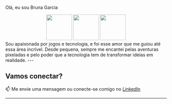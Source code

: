Olá, eu sou Bruna Garcia
<div align="center"> <img src="https://media.giphy.com/media/3o7TKtnuHOHHUjR38Y/giphy.gif" width="80" /> <img src="https://media.giphy.com/media/l0MYt5jPR6QX5pnqM/giphy.gif" width="80" /> <img src="https://media.giphy.com/media/xT5LMQqP7GUlhZhu3u/giphy.gif" width="80" /> </div>
Sou apaixonada por jogos e tecnologia, e foi esse amor que me guiou até essa área incrível. Desde pequena, sempre me encantei pelas aventuras pixeladas e pelo poder que a tecnologia tem de transformar ideias em realidade.
---

## Vamos conectar?  

📫 Me envie uma mensagem ou conecte-se comigo no [LinkedIn](https://www.linkedin.com/in/seulinkedin/)

---
